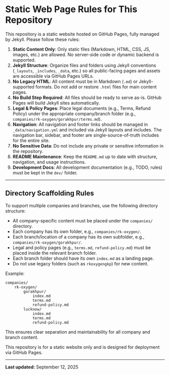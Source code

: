 # Static Web Page Rules for This Repository

This repository is a static website hosted on GitHub Pages, fully managed by Jekyll. Please follow these rules:

1. **Static Content Only**: Only static files (Markdown, HTML, CSS, JS, images, etc.) are allowed. No server-side code or dynamic backend is supported.
2. **Jekyll Structure**: Organize files and folders using Jekyll conventions (`_layouts`, `_includes`, `_data`, etc.) so all public-facing pages and assets are accessible via GitHub Pages URLs.
3. **No Legacy HTML**: All content must be in Markdown (`.md`) or Jekyll-supported formats. Do not add or restore `.html` files for main content pages.
4. **No Build Step Required**: All files should be ready to serve as-is. GitHub Pages will build Jekyll sites automatically.
5. **Legal & Policy Pages**: Place legal documents (e.g., Terms, Refund Policy) under the appropriate company/branch folder (e.g., `companies/rk-oxygen/gorakhpur/terms.md`).
6. **Navigation**: All navigation and footer links should be managed in `_data/navigation.yml` and included via Jekyll layouts and includes. The navigation bar, sidebar, and footer are single-source-of-truth includes for the entire site.
7. **No Sensitive Data**: Do not include any private or sensitive information in the repository.
8. **README Maintenance**: Keep the `README.md` up to date with structure, navigation, and usage instructions.
9. **Development Docs**: All development documentation (e.g., TODO, rules) must be kept in the `dev/` folder.

---

## Directory Scaffolding Rules

To support multiple companies and branches, use the following directory structure:

- All company-specific content must be placed under the `companies/` directory.
- Each company has its own folder, e.g., `companies/rk-oxygen/`.
- Each branch/location of a company has its own subfolder, e.g., `companies/rk-oxygen/gorakhpur/`.
- Legal and policy pages (e.g., `terms.md`, `refund-policy.md`) must be placed inside the relevant branch folder.
- Each branch folder should have its own `index.md` as a landing page.
- Do not use legacy folders (such as `rkoxygengkp`) for new content.

Example:

```
companies/
	rk-oxygen/
		gorakhpur/
			index.md
			terms.md
			refund-policy.md
		lucknow/
			index.md
			terms.md
			refund-policy.md
```

This ensures clear separation and maintainability for all company and branch content.

This repository is for a static website only and is designed for deployment via GitHub Pages.

---

**Last updated:** September 12, 2025
